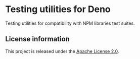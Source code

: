 Testing utilities for Deno
==========================

Testing utilities for compatibility with NPM libraries test suites.

License information
-------------------

This project is released under the [Apache License 2.0](http://www.apache.org/licenses/LICENSE-2.0).